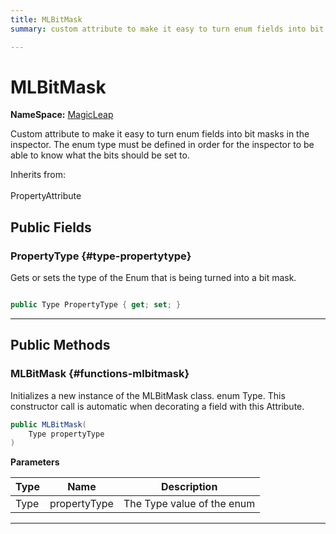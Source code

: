 ```yaml
---
title: MLBitMask
summary: custom attribute to make it easy to turn enum fields into bit masks in the inspector. the enum type must be defined in order for the inspector to be able to know what the bits should be set to. 

---
```


# MLBitMask



**NameSpace:** 
[MagicLeap](/versioned_docs/version-02-Aug-2023/unity-api/api/UnityEngine.XR.MagicLeap/UnityEngine.XR.MagicLeap.md) 


Custom attribute to make it easy to turn enum fields into bit masks in the inspector. The enum type must be defined in order for the inspector to be able to know what the bits should be set to.   


Inherits from: <br></br>PropertyAttribute




## Public Fields

### PropertyType {#type-propertytype}

Gets or sets the type of the Enum that is being turned into a bit mask. 

```csharp

public Type PropertyType { get; set; }

```






-----------

## Public Methods

###  MLBitMask {#functions-mlbitmask}

Initializes a new instance of the MLBitMask class. enum Type. This constructor call is automatic when decorating a field with this Attribute. 

```csharp
public MLBitMask(
    Type propertyType
)
```


**Parameters**

| Type | Name  | Description  | 
|--|--|--|
| Type |propertyType|The Type value of the enum|






-----------


